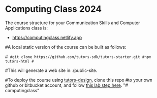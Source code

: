# Computing Class 2024

The course structure for your Communication Skills and Computer Applications class is:

- <https://computingclass.netlify.app>

#A local static version of the course can be built as follows:

#```
#git clone https://github.com/tutors-sdk/tutors-starter.git
#npx tutors-html
#```

#This will generate a web site in ./public-site.

#To deploy the course using [tutors-design](https://github.com/edeleastar/tutors-design), clone this repo #to your own github or bitbucket account, and follow [this lab step here](https://tutors-design.netlify.#app/lab/tutors-course.netlify.app/topic-00-tutors-next/book-next/03).
"# computingclass" 
